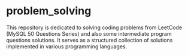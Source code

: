 # problem_solving
This repository is dedicated to solving coding problems from LeetCode (MySQL 50 Questions Series) and also some intermediate program questions solutions. It serves as a structured collection of solutions implemented in various programming languages.
